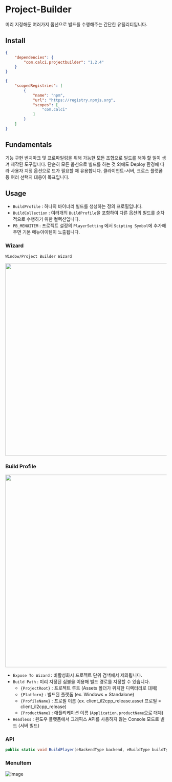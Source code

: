 # Project-Builder

미리 지정해둔 여러가지 옵션으로 빌드를 수행해주는 간단한 유틸리티입니다.  

## Install

```json
{
    "dependencies": {
        "com.calci.projectbuilder": "1.2.4"
    }
}
```

```json
{
    "scopedRegistries": [
        {
            "name": "npm",
            "url": "https://registry.npmjs.org",
            "scopes": [
                "com.calci"
            ]
        }
    ]
}
```

## Fundamentals
기능 구현 벤치마크 및 프로파일링을 위해 가능한 모든 조합으로 빌드를 해야 할 일이 생겨 제작된 도구입니다. 
단순히 모든 옵션으로 빌드를 하는 것 외에도 Deploy 환경에 따라 사용자 지정 옵션으로 드가 필요할 때 유용합니다.
클라이언트-서버, 크로스 플랫폼 등 여러 선택지 대응이 목표입니다.

## Usage
- `BuildProfile` : 하나의 바이너리 빌드를 생성하는 정의 프로필입니다.  
- `BuildCollection` : 여러개의 `BuildProfile`을 포함하여 다른 옵션의 빌드를 순차적으로 수행하기 위한 컬렉션입니다.  
- `PB_MENUITEM` : 프로젝트 설정의 `PlayerSetting` 에서 `Scipting Symbol`에 추가해주면 기본 메뉴아이템이 노출됩니다.  

### Wizard
`Window/Project Builder Wizard`

<p align="center">
<img src="https://user-images.githubusercontent.com/79823287/139198519-8a37da32-00db-4503-aec6-3bb04531546c.png" width="600">
</p>

### Build Profile
<p align="center">
<img src="https://user-images.githubusercontent.com/79823287/139209341-41c8e9cb-4d3e-4635-9783-26dfb3614edc.png" width="600">
</p>

- `Expose To Wizard` : 비활성화시 프로젝트 단위 검색에서 제외됩니다.  
- `Build Path` : 미리 지정된 심볼을 이용해 빌드 경로를 지정할 수 있습니다.   
    - `{ProjectRoot}` : 프로젝트 루트 (Assets 폴더가 위치한 디렉터리로 대체)  
    - `{Platform}` : 빌드된 플랫폼 (ex. Windows = Standalone)  
    - `{ProfileName}` : 프로필 이름 (ex. client_il2cpp_release.asset 프로필 = client_il2cpp_release)  
    - `{ProductName}` : 애플리케이션 이름 (`Application.productName`으로 대체)  
- `Headless` : 윈도우 플랫폼에서 그래픽스 API를 사용하지 않는 Console 모드로 빌드 (서버 빌드)  

### API

```csharp
public static void BuildPlayer(eBackendType backend, eBuildType buildType, eShippingType shippingType)
```

### MenuItem
 ![image](https://user-images.githubusercontent.com/79823287/122322590-a95a2780-cf60-11eb-8116-bb1efc103fed.png)
